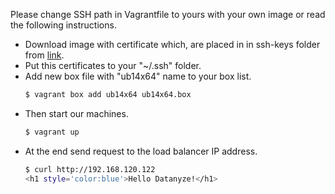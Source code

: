 Please change SSH path in Vagrantfile to yours with your own image or read the following instructions.

  - Download image with certificate which, are placed in in ssh-keys folder from [link](https://goo.gl/Oam3Ln).
  - Put this certificates to your "~/.ssh" folder.
  - Add new box file with "ub14x64" name to your box list. 
	```sh
	$ vagrant box add ub14x64 ub14x64.box
	```
  - Then start our machines.
	```sh
	$ vagrant up
	```
  - At the end send request to the load balancer IP address.
	```sh
	$ curl http://192.168.120.122
	<h1 style='color:blue'>Hello Datanyze!</h1>
	```
